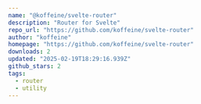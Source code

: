 ```yaml
---
name: "@koffeine/svelte-router"
description: "Router for Svelte"
repo_url: "https://github.com/koffeine/svelte-router"
author: "koffeine"
homepage: "https://github.com/koffeine/svelte-router"
downloads: 2
updated: "2025-02-19T18:29:16.939Z"
github_stars: 2
tags: 
  - router
  - utility
---
```

